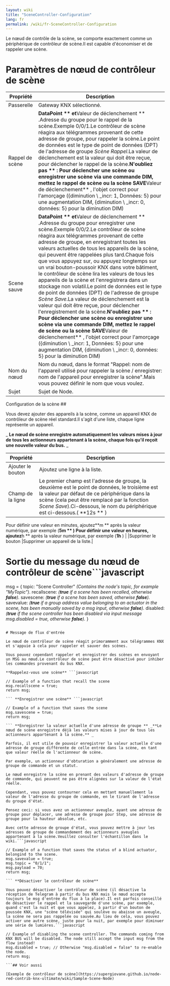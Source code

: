 ```yaml
---
layout: wiki
title: "SceneController-Configuration"
lang: fr
permalink: /wiki/fr-SceneController-Configuration
---
```

Le nœud de contrôle de la scène, se comporte exactement comme un périphérique de contrôleur de scène.Il est capable d'économiser et de rappeler une scène. 

# Paramètres de nœud de contrôleur de scène

|Propriété |Description |
|------------ |------------------------------------------------------------------------------------------------ |
|Passerelle |Gateway KNX sélectionné.|
|Rappel de scène | **DataPoint ** et**Valeur de déclenchement ** .Adresse du groupe pour le rappel de la scène.Exemple 0/0/1.Le contrôleur de scène réagira aux télégrammes provenant de cette adresse de groupe, pour rappeler la scène.Le point de données est le type de point de données (DPT) de l'adresse de groupe _Scène Rappel_.La valeur de déclenchement est la valeur qui doit être reçue, pour déclencher le rappel de la scène.**N'oubliez pas ** : Pour déclencher une scène ou enregistrer une scène via une commande DIM, mettez le rappel de scène ou la scène SAVE**Valeur de déclenchement** , l'objet correct pour l'amorçage ({diminution \ _incr: 1, Données: 5} pour une augmentation DIM, {diminution \ _incr: 0, données: 5} pour la diminution DIM) |
|Scene sauve | **DataPoint ** et**Valeur de déclenchement ** .Adresse du groupe pour enregistrer une scène.Exemple 0/0/2.Le contrôleur de scène réagira aux télégrammes provenant de cette adresse de groupe, en enregistrant toutes les valeurs actuelles de tous les appareils de la scène, qui peuvent être rappelées plus tard.Chaque fois que vous appuyez sur, ou appuyez longtemps sur un vrai bouton-poussoir KNX dans votre bâtiment, le contrôleur de scène lira les valeurs de tous les appareils de la scène et l'enregistrera dans un stockage non volatil.Le point de données est le type de point de données (DPT) de l'adresse de groupe _Scène Save_.La valeur de déclenchement est la valeur qui doit être reçue, pour déclencher l'enregistrement de la scène.**N'oubliez pas ** : Pour déclencher une scène ou enregistrer une scène via une commande DIM, mettez le rappel de scène ou la scène SAVE**Valeur de déclenchement** , l'objet correct pour l'amorçage ({diminution \ _incr: 1, Données: 5} pour une augmentation DIM, {diminution \ _incr: 0, données: 5} pour la diminution DIM) |
|Nom du nœud |Nom du nœud, dans le format "Rappel: nom de l'appareil utilisé pour rappeler la scène / enregistrer: nom de l'appareil pour enregistrer la scène".Mais vous pouvez définir le nom que vous voulez.|
|Sujet |Sujet de Node.|

Configuration de la scène ##

Vous devez ajouter des appareils à la scène, comme un appareil KNX de contrôleur de scène réel standard.Il s'agit d'une liste, chaque ligne représente un appareil.

_ **Le nœud de scène enregistre automatiquement les valeurs mises à jour de tous les actionneurs appartenant à la scène, chaque fois qu'il reçoit une nouvelle valeur du bus.** _

|Propriété |Description |
|------------- |------------------------------------------------------------------------------------------------ |
|Ajouter le bouton |Ajoutez une ligne à la liste.|
|Champ de la ligne |Le premier champ est l'adresse de groupe, la deuxième est le point de données, le troisième est la valeur par défaut de ce périphérique dans la scène (cela peut être remplacé par la fonction _Scene Save_).Ci-dessous, le nom du périphérique est ci-dessous.( **12s ** ) 
 Pour définir une valeur en minutes, ajoutez**m ** après la valeur numérique, par exemple (**5m ** ) 
 Pour définir une valeur en heures, ajoutez**h ** après la valeur numérique, par exemple (**1h** ) |
|Supprimer le bouton |Supprimer un appareil de la liste.|

# Sortie du message du nœud de contrôleur de scène```javascript

msg = {
    topic: "Scene Controller" <i>(Contains the node's topic, for example "MyTopic").</i>
    recallscene: <i>(<b>true</b> if a scene has been recalled, otherwise <b>false</b>).</i> 
    savescene: <i>(<b>true</b> if a scene has been saved, otherwise <b>false</b>).</i> 
    savevalue: <i>(<b>true</b> if a group address value belonging to an actuator in the scene, has been manually saved by a msg input, otherwise <b>false</b>).</i> 
    disabled: <i>(<b>true</b> if the scene controller has been disabled via input message msg.disabled = true, otherwise <b>false</b>).</i> 
}

```---

# Message de flux d'entrée

Le nœud de contrôleur de scène réagit primoramment aux télégrammes KNX et s'appuie à cela pour rappeler et sauver des scènes.

Vous pouvez cependant rappeler et enregistrer des scènes en envoyant un MSG au nœud.Le contrôleur de scène peut être désactivé pour inhiber les commandes provenant du bus KNX.

**Rappelez-vous une scène** ```javascript

// Example of a function that recall the scene
msg.recallscene = true; 
return msg;

``` **Enregistrer une scène** ```javascript

// Example of a function that saves the scene
msg.savescene = true; 
return msg;

``` **Enregistrer la valeur actuelle d'une adresse de groupe ** _**Le nœud de scène enregistre déjà les valeurs mises à jour de tous les actionneurs appartenant à la scène.** _

Parfois, il est utile de pouvoir enregistrer la valeur actuelle d'une adresse de groupe différente de celle entrée dans la scène, en tant que valeur réelle de l'actionneur de scène.

Par exemple, un actionneur d'obturation a généralement une adresse de groupe de commande et un statut.

Le nœud enregistre la scène en prenant des valeurs d'adresse de groupe de commande, qui peuvent ne pas être alignées sur la valeur de l'état réelle.

Cependant, vous pouvez contourner cela en mettant manuellement la valeur de l'adresse du groupe de commande, en le tirant de l'adresse du groupe d'état.

Pensez ceci: si vous avez un actionneur aveugle, ayant une adresse de groupe pour déplacer, une adresse de groupe pour Step, une adresse de groupe pour la hauteur absolue, etc.

Avec cette adresse de groupe d'état, vous pouvez mettre à jour les adresses de groupe de commandement des actionneurs aveugles appartenant à la scène.Veuillez consulter l'échantillon dans le wiki.```javascript

// Example of a function that saves the status of a blind actuator, belongind to the scene.
msg.savevalue = true; 
msg.topic = "0/1/1";
msg.payload = 70;
return msg;

``` **Désactiver le contrôleur de scène**

Vous pouvez désactiver le contrôleur de scène (il désactive la réception de Telegram à partir du bus KNX mais le nœud accepte toujours le msg d'entrée du flux à la place).Il est parfois conseillé de désactiver le rappel et la sauvegarde d'une scène, par exemple, quand c'est la nuit et que vous appelez, à partir d'un bouton de poussée KNX, une "scène télévisée" qui soulève ou abaisse un aveugle, la scène ne sera pas rappelée ou sauvée.Au lieu de cela, vous pouvez activer une autre scène, juste pour la nuit, par exemple pour diminuer une série de lumières.```javascript

// Example of disabling the scene controller. The commands coming from KNX BUS will be disabled. The node still accept the input msg from the flow instead!
msg.disabled = true; // Otherwise "msg.disabled = false" to re-enable the node.
return msg;

```## Voir aussi

[Exemple de contrôleur de scène](https://supergiovane.github.io/node-red-contrib-knx-ultimate/wiki/Sample-Scene-Node)

